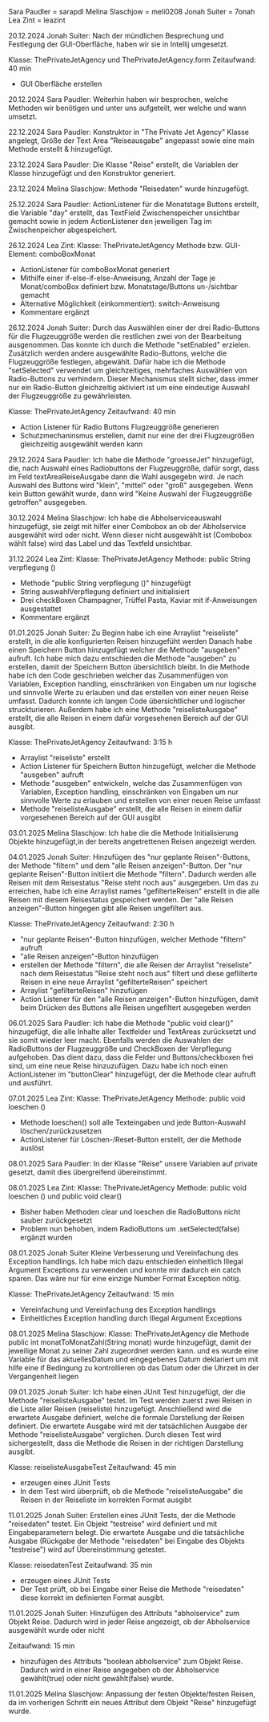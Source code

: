 Sara Paudler = sarapdl
Melina Slaschjow = meli0208
Jonah Suiter = 7onah
Lea Zint = leazint


20.12.2024 Jonah Suiter:
Nach der mündlichen Besprechung und Festlegung der GUI-Oberfläche, haben wir sie in Intellij umgesetzt.

Klasse: ThePrivateJetAgency und ThePrivateJetAgency.form
Zeitaufwand: 40 min
- GUI Oberfläche erstellen


20.12.2024 Sara Paudler:
Weiterhin haben wir besprochen, welche Methoden wir benötigen und unter uns aufgeteilt, wer welche und wann umsetzt.
 
22.12.2024 Sara Paudler:
Konstruktor in "The Private Jet Agency" Klasse angelegt, Größe der Text Area "Reiseausgabe" angepasst sowie eine main Methode erstellt & hinzugefügt.

23.12.2024 Sara Paudler:
Die Klasse "Reise" erstellt, die Variablen der Klasse hinzugefügt und den Konstruktor generiert.

23.12.2024 Melina Slaschjow:
Methode "Reisedaten" wurde hinzugefügt.

25.12.2024 Sara Paudler:
ActionListener für die Monatstage Buttons erstellt, die Variable "day" erstellt, das TextField Zwischenspeicher unsichtbar gemacht sowie in jedem ActionListener den jeweiligen Tag im Zwischenpeicher abgespeichert.

26.12.2024 Lea Zint:
Klasse: ThePrivateJetAgency
Methode bzw. GUI-Element: comboBoxMonat
- ActionListener für comboBoxMonat generiert
- Mithilfe einer if-else-if-else-Anweisung, Anzahl der Tage je Monat/comboBox definiert bzw. Monatstage/Buttons un-/sichtbar gemacht
- Alternative Möglichkeit (einkommentiert): switch-Anweisung
- Kommentare ergänzt

26.12.2024 Jonah Suiter:
Durch das Auswählen einer der drei Radio-Buttons für die Flugzeuggröße werden die restlichen zwei von der Bearbeitung ausgenommen. Das konnte ich durch die Methode "setEnabled" erzielen. Zusätzlich werden andere ausgewählte Radio-Buttons, welche die Flugzeuggröße festlegen, abgewählt. Dafür habe ich die Methode "setSelected" verwendet um gleichzeitiges, mehrfaches Auswählen von Radio-Buttons zu verhindern. Dieser Mechanismus stellt sicher, dass immer nur ein Radio-Button gleichzeitig aktiviert ist um eine eindeutige Auswahl der Flugzeuggröße zu gewährleisten.

Klasse: ThePrivateJetAgency
Zeitaufwand: 40 min
- Action Listener für Radio Buttons Flugzeuggröße generieren
- Schutzmechaninsmus erstellen, damit nur eine der drei Flugzeugrößen gleichzeitig ausgewählt werden kann


29.12.2024 Sara Paudler:
Ich habe die Methode "groesseJet" hinzugefügt, die, nach Auswahl eines Radiobuttons der Flugzeuggröße, dafür sorgt, dass im Feld textAreaReiseAusgabe dann die Wahl ausgegebn wird. Je nach Auswahl des Buttons wird "klein", "mittel" oder "groß" ausgegeben. Wenn kein Button gewählt wurde, dann wird "Keine Auswahl der Flugzeuggröße getroffen" ausgegeben.

30.12.2024 Melina Slaschjow:
Ich habe die Abholserviceauswahl hinzugefügt, sie zeigt mit hilfer einer Combobox an ob der Abholservice ausgewählt wird oder nicht. Wenn dieser nicht ausgewählt ist (Combobox wählt false) wird das Label und das Textfeld unsichtbar.

31.12.2024 Lea Zint:
Klasse: ThePrivateJetAgency
Methode: public String verpflegung ()
- Methode "public String verpflegung ()" hinzugefügt
- String auswahlVerpflegung definiert und initialisiert
- Drei checkBoxen Champagner, Trüffel Pasta, Kaviar mit if-Anweisungen ausgestattet
- Kommentare ergänzt

01.01.2025 Jonah Suiter:
Zu Beginn habe ich eine Arraylist "reiseliste" erstellt, in die alle konfigurierten Reisen hinzugefüht werden
Danach habe einen Speichern Button hinzugefügt welcher die Methode "ausgeben" aufruft.
Ich habe mich dazu entschieden die Methode "ausgeben" zu erstellen, damit der Speichern Button übersichtlich bleibt. In die Methode habe ich den Code geschrieben welcher das Zusammenfügen von Variablen, Exception handling, einschränken von Eingaben um nur logische und sinnvolle Werte zu erlauben und das erstellen von einer neuen Reise umfasst. Dadurch konnte ich langen Code übersichtlicher und logischer struckturieren. Außerdem habe ich eine Methode "reiselisteAusgabe" erstellt, die alle Reisen in einem dafür vorgesehenen Bereich auf der GUI ausgibt.

Klasse: ThePrivateJetAgency
Zeitaufwand: 3:15 h
- Arraylist "reiseliste" erstellt
- Action Listener für Speichern Button hinzugefügt, welcher die Methode "ausgeben" aufruft
- Methode "ausgeben" entwickeln, welche das Zusammenfügen von Variablen, Exception handling, einschränken von Eingaben um nur sinnvolle Werte zu erlauben und erstellen von einer neuen Reise umfasst
- Methode "reiselisteAusgabe" erstellt, die alle Reisen in einem dafür vorgesehenen Bereich auf der GUI ausgibt


03.01.2025 Melina Slaschjow:
Ich habe die die Methode Initialisierung Objekte hinzugefügt,in der bereits angetrettenen Reisen angezeigt werden.

04.01.2025 Jonah Suiter:
Hinzufügen des "nur geplante Reisen"-Buttons, der Methode "filtern" und dem "alle Reisen anzeigen"-Button. Der "nur geplante Reisen"-Button initiiert die Methode "filtern". Dadurch werden alle Reisen mit dem Reisestatus "Reise steht noch aus" ausgegeben. Um das zu erreichen, habe ich eine Arraylist names "gefilterteReisen" erstellt in die alle Reisen mit diesem Reisestatus gespeichert werden. Der "alle Reisen anzeigen"-Button hingegen gibt alle Reisen ungefiltert aus.

Klasse: ThePrivateJetAgency
Zeitaufwand: 2:30 h
- "nur geplante Reisen"-Button hinzufügen, welcher Methode "filtern" aufruft
- "alle Reisen anzeigen"-Button hinzufügen
- erstellen der Methode "filtern", die alle Reisen der Arraylist "reiseliste" nach dem Reisestatus "Reise steht noch aus" filtert und diese geflilterte Reisen in eine neue Arraylist "gefilterteReisen" speichert
- Arraylist "gefilterteReisen" hinzufügen
- Action Listener für den "alle Reisen anzeigen"-Button hinzufügen, damit beim Drücken des Buttons alle Reisen ungefiltert ausgegeben werden


06.01.2025 Sara Paudler:
Ich habe die Methode "public void clear()" hinzugefügt, die alle Inhalte aller Textfelder und TextAreas zurücksetzt und sie somit wieder leer macht. Ebenfalls werden die Auswahlen der RadioButtons der Flugzeuggröße und CheckBoxen der Verpflegung aufgehoben. Das dient dazu, dass die Felder und Buttons/checkboxen frei sind, um eine neue Reise hinzuzufügen. Dazu habe ich noch einen ActionListener im "buttonClear" hinzugefügt, der die Methode clear aufruft und ausführt. 

07.01.2025 Lea Zint:
Klasse: ThePrivateJetAgency
Methode: public void loeschen ()
- Methode loeschen() soll alle Texteingaben und jede Button-Auswahl löschen/zurückzusetzen
- ActionListener für Löschen-/Reset-Button erstellt, der die Methode auslöst

08.01.2025 Sara Paudler:
In der Klasse "Reise" unsere Variablen auf private gesetzt, damit dies übergreifend übereinstimmt.

08.01.2025 Lea Zint:
Klasse: ThePrivateJetAgency
Methode: public void loeschen () und public void clear()
- Bisher haben Methoden clear und loeschen die RadioButtons nicht sauber zurückgesetzt
- Problem nun behoben, indem RadioButtons um .setSelected(false) ergänzt wurden

08.01.2025 Jonah Suiter
Kleine Verbesserung und Vereinfachung des Exception handlings. Ich habe mich dazu entschieden einheitlich Illegal Argument Exceptions zu verwenden und konnte mir dadurch ein catch sparen. Das wäre nur für eine einzige Number Format Exception nötig.

Klasse: ThePrivateJetAgency
Zeitaufwand: 15 min
- Vereinfachung und Vereinfachung des Exception handlings
- Einheitliches Exception handling durch Illegal Argument Exceptions

08.01.2025 Melina Slaschjow:
Klasse: ThePrivateJetAgency
die Methode public int monatToMonatZahl(String monat) wurde hinzugefügt, damit der jeweilige Monat zu seiner Zahl zugeordnet werden kann. 
und es wurde eine Variable für das aktuellesDatum und eingegebenes Datum deklariert um mit hilfe eine if Bedingung zu kontrollieren ob das Datum oder die Uhrzeit in der Vergangenheit liegen  

09.01.2025 Jonah Suiter:
Ich habe einen JUnit Test hinzugefügt, der die Methode "reiselisteAusgabe" testet. Im Test werden zuerst zwei Reisen in die Liste aller Reisen (reiseliste) hinzugefügt. Anschließend wird die erwartete Ausgabe definiert, welche die formale Darstellung der Reisen definiert. Die erwartete Ausgabe wird mit der tatsächlichen Ausgabe der Methode "reiselisteAusgabe" verglichen. Durch diesen Test wird sichergestellt, dass die Methode die Reisen in der richtigen Darstellung ausgibt.

Klasse: reiselisteAusgabeTest
Zeitaufwand: 45 min
- erzeugen eines JUnit Tests
- In dem Test wird überprüft, ob die Methode "reiselisteAusgabe" die Reisen in der Reiseliste im korrekten Format ausgibt

11.01.2025 Jonah Suiter:
Erstellen eines JUnit Tests, der die Methode "reisedaten" testet. Ein Objekt "testreise" wird definiert und mit Eingabeparametern belegt. Die erwartete Ausgabe und die tatsächliche Ausgabe (Rückgabe der Methode "reisedaten" bei Eingabe des Objekts "testreise") wird auf Übereinstimmung getestet.

Klasse: reisedatenTest
Zeitaufwand: 35 min
- erzeugen eines JUnit Tests
- Der Test prüft, ob bei Eingabe einer Reise die Methode "reisedaten" diese korrekt im definierten Format ausgibt.

11.01.2025 Jonah Suiter:
Hinzufügen des Attributs "abholservice" zum Objekt Reise. Dadurch wird in jeder Reise angezeigt, ob der Abholservice ausgewählt wurde oder nicht

Zeitaufwand: 15 min
- hinzufügen des Attributs "boolean abholservice" zum Objekt Reise. Dadurch wird in einer Reise angegeben ob der Abholservice gewählt(true) oder nicht gewählt(false) wurde.

11.01.2025 Melina Slaschjow:
Anpassung der festen Objekte/festen Reisen, da im vorherigen Schritt ein neues Attribut dem Objekt "Reise" hinzugefügt wurde.
